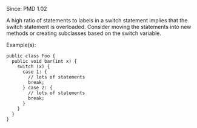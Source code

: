 Since: PMD 1.02

A high ratio of statements to labels in a switch statement implies that the switch statement 
is overloaded.  Consider moving the statements into new methods or creating subclasses based 
on the switch variable.

Example(s):
```
public class Foo {
  public void bar(int x) {
    switch (x) {
      case 1: {
        // lots of statements
        break;
      } case 2: {
        // lots of statements
        break;
      }
    }
  }
}
```
